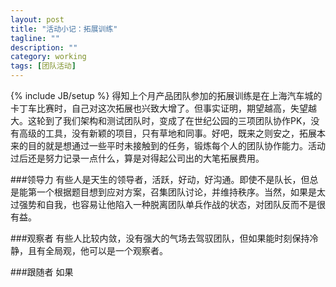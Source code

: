 ```yaml
---
layout: post
title: "活动小记：拓展训练"
tagline: ""
description: ""
category: working
tags: [团队活动]
---
```

{% include JB/setup %}
得知上个月产品团队参加的拓展训练是在上海汽车城的卡丁车比赛时，自己对这次拓展也兴致大增了。但事实证明，期望越高，失望越大。这轮到了我们架构和测试团队时，变成了在世纪公园的三项团队协作PK，没有高级的工具，没有新颖的项目，只有草地和同事。好吧，既来之则安之，拓展本来的目的就是想通过一些平时未接触到的任务，锻炼每个人的团队协作能力。活动过后还是努力记录一点什么，算是对得起公司出的大笔拓展费用。  

###领导力
有些人是天生的领导者，活跃，好动，好沟通。即使不是队长，但总是能第一个根据题目想到应对方案，召集团队讨论，并维持秩序。当然，如果是太过强势和自我，也容易让他陷入一种脱离团队单兵作战的状态，对团队反而不是很有益。  

###观察者
有些人比较内敛，没有强大的气场去驾驭团队，但如果能时刻保持冷静，且有全局观，他可以是一个观察者。  

###跟随者
如果